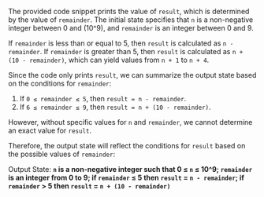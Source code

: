 The provided code snippet prints the value of `result`, which is determined by the value of `remainder`. The initial state specifies that `n` is a non-negative integer between 0 and \(10^9\), and `remainder` is an integer between 0 and 9. 

If `remainder` is less than or equal to 5, then `result` is calculated as `n - remainder`. If `remainder` is greater than 5, then `result` is calculated as `n + (10 - remainder)`, which can yield values from `n + 1` to `n + 4`.

Since the code only prints `result`, we can summarize the output state based on the conditions for `remainder`:

1. If `0 ≤ remainder ≤ 5`, then `result = n - remainder`.
2. If `6 ≤ remainder ≤ 9`, then `result = n + (10 - remainder)`.

However, without specific values for `n` and `remainder`, we cannot determine an exact value for `result`. 

Therefore, the output state will reflect the conditions for `result` based on the possible values of `remainder`:

Output State: **`n` is a non-negative integer such that 0 ≤ `n` ≤ 10^9; `remainder` is an integer from 0 to 9; if `remainder` ≤ 5 then `result` = `n - remainder`; if `remainder` > 5 then `result` = `n + (10 - remainder)`**